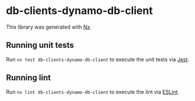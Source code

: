 # db-clients-dynamo-db-client

This library was generated with [Nx](https://nx.dev).

## Running unit tests

Run `nx test db-clients-dynamo-db-client` to execute the unit tests via [Jest](https://jestjs.io).

## Running lint

Run `nx lint db-clients-dynamo-db-client` to execute the lint via [ESLint](https://eslint.org/).
